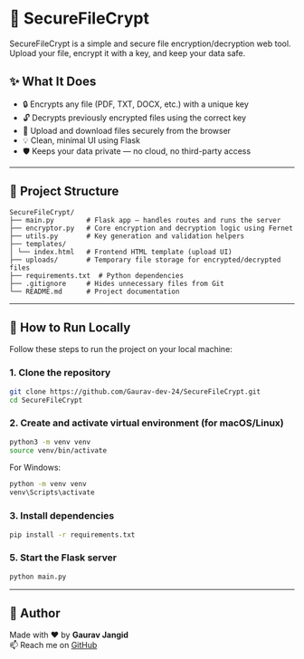 # 🔐 SecureFileCrypt

SecureFileCrypt is a simple and secure file encryption/decryption web tool. Upload your file, encrypt it with a key, and keep your data safe.

## ✨ What It Does

- 🔒 Encrypts any file (PDF, TXT, DOCX, etc.) with a unique key
- 🔓 Decrypts previously encrypted files using the correct key
- 📂 Upload and download files securely from the browser
- 💡 Clean, minimal UI using Flask
- 🛡️ Keeps your data private — no cloud, no third-party access


---


## 📁 Project Structure
```
SecureFileCrypt/
├── main.py        # Flask app – handles routes and runs the server
├── encryptor.py   # Core encryption and decryption logic using Fernet
├── utils.py       # Key generation and validation helpers
├── templates/
│ └── index.html   # Frontend HTML template (upload UI)
├── uploads/       # Temporary file storage for encrypted/decrypted files
├── requirements.txt  # Python dependencies
├── .gitignore     # Hides unnecessary files from Git
└── README.md      # Project documentation
```
---

## 🧪 How to Run Locally

Follow these steps to run the project on your local machine:

### 1. Clone the repository

```bash
git clone https://github.com/Gaurav-dev-24/SecureFileCrypt.git
cd SecureFileCrypt
```

### 2. Create and activate virtual environment (for macOS/Linux)

```bash 
python3 -m venv venv
source venv/bin/activate
```

For Windows:
```bash
python -m venv venv
venv\Scripts\activate
```
### 3. Install dependencies

```bash
pip install -r requirements.txt
```
### 5. Start the Flask server

```bash
python main.py
```

---

## 👤 Author

Made with ❤️ by **Gaurav Jangid**  
📫 Reach me on [GitHub](https://github.com/Gaurav-dev-24)
